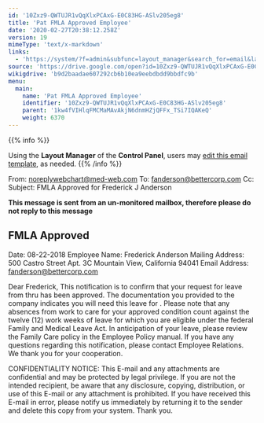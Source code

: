 ```yaml
---
id: '10Zxz9-QWTUJR1vQqXlxPCAxG-E0C83HG-ASlv205eg8'
title: 'Pat FMLA Approved Employee'
date: '2020-02-27T20:38:12.258Z'
version: 19
mimeType: 'text/x-markdown'
links:
  - 'https://system/?f=admin&subfunc=layout_manager&search_for=email&layout_search=Go&lv_layout_manager_limit=0&opp=edit&doc_type=EFAE&old_module=Email&old_name=Pat+FMLA+Approved+Employee&active=0'
source: 'https://drive.google.com/open?id=10Zxz9-QWTUJR1vQqXlxPCAxG-E0C83HG-ASlv205eg8'
wikigdrive: 'b9d2baadae607292cb6b10ea9eebdbdd9bbdfc9b'
menu:
  main:
    name: 'Pat FMLA Approved Employee'
    identifier: '10Zxz9-QWTUJR1vQqXlxPCAxG-E0C83HG-ASlv205eg8'
    parent: '1kw4fVIHlqFMCMaMAvAkjN6dnmHZjQFFx_TSi7IQAKeQ'
    weight: 6370
---
```





{{% info %}}

Using the **Layout Manager** of the **Control Panel**, users may [edit this email template](https://system/?f=admin&subfunc=layout_manager&search_for=email&layout_search=Go&lv_layout_manager_limit=0&opp=edit&doc_type=EFAE&old_module=Email&old_name=Pat+FMLA+Approved+Employee&active=0), as needed.
{{% /info %}}



From: noreplywebchart@med-web.com
To: fanderson@bettercorp.com
Cc:
Subject: FMLA Approved for Frederick J Anderson

****This message is sent from an un-monitored mailbox, therefore please do not reply to this message****
  
## **FMLA Approved**  

Date: 08-22-2018
Employee Name: Frederick Anderson
Mailing Address:
500 Castro Street
Apt. 3C
Mountain View, California 94041
Email Address: fanderson@bettercorp.com

Dear Frederick,
This notification is to confirm that your request for leave from thru has been approved. The documentation you provided to the company indicates you will need this leave for .
Please note that any absences from work to care for your approved condition count against the twelve (12) work weeks of leave for which you are eligible under the federal Family and Medical Leave Act.
In anticipation of your leave, please review the Family Care policy in the Employee Policy manual.
If you have any questions regarding this notification, please contact Employee Relations.
We thank you for your cooperation.


CONFIDENTIALITY NOTICE: This E-mail and any attachments are confidential and may be protected by legal privilege. If you are not the intended recipient, be aware that any disclosure, copying, distribution, or use of this E-mail or any attachment is prohibited. If you have received this E-mail in error, please notify us immediately by returning it to the sender and delete this copy from your system. Thank you.
